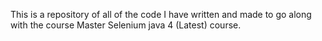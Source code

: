 This is a repository of all of the code I have written and made to go along with the course Master Selenium java 4 (Latest) course.

